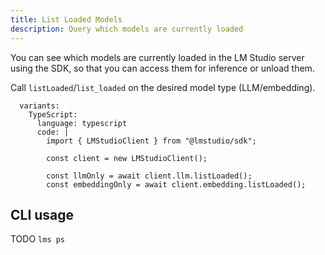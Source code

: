 ```yaml
---
title: List Loaded Models
description: Query which models are currently loaded
---
```


You can see which models are currently loaded in the LM Studio server using the SDK,
so that you can access them for inference or unload them.

Call `listLoaded`/`list_loaded` on the desired model type (LLM/embedding).

```lms_code_snippet
  variants:
    TypeScript:
      language: typescript
      code: |
        import { LMStudioClient } from "@lmstudio/sdk";

        const client = new LMStudioClient();

        const llmOnly = await client.llm.listLoaded();
        const embeddingOnly = await client.embedding.listLoaded();
```

## CLI usage

TODO `lms ps`
